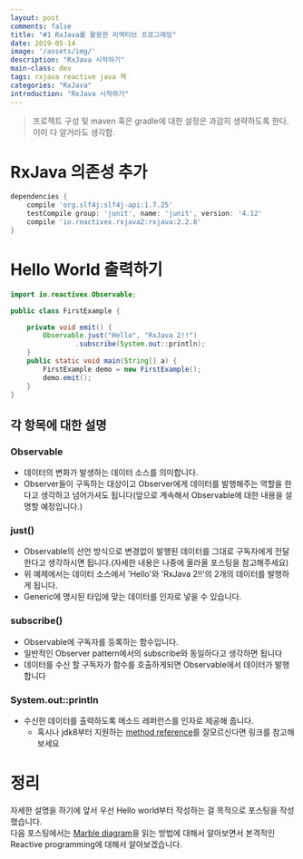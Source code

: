 ```yaml
---
layout: post
comments: false
title: "#1 RxJava를 활용한 리액티브 프로그래밍"
date: 2019-05-14
image: '/assets/img/'
description: "RxJava 시작하기"
main-class: dev
tags: rxjava reactive java 책
categories: "RxJava"
introduction: "RxJava 시작하기"
---
```

>프로젝트 구성 및 maven 혹은 gradle에 대한 설정은 과감히 생략하도록 한다.  
이미 다 알거라도 생각함.

# RxJava 의존성 추가
```gradle
dependencies {
    compile 'org.slf4j:slf4j-api:1.7.25'
    testCompile group: 'junit', name: 'junit', version: '4.12'
    compile 'io.reactivex.rxjava2:rxjava:2.2.8'
}
```

# Hello World 출력하기
```java
import io.reactivex.Observable;

public class FirstExample {

    private void emit() {
        Observable.just("Hello", "RxJava 2!!")
                .subscribe(System.out::println);
    }
    public static void main(String[] a) {
        FirstExample demo = new FirstExample();
        demo.emit();
    }
}
```
## 각 항목에 대한 설명
### Observable
 - 데이터의 변화가 발생하는 데이터 소스를 의미합니다.
 - Observer들이 구독하는 대상이고 Observer에게 데이터를 발행해주는 역할을 한다고 생각하고 넘어가셔도 됩니다(앞으로 계속해서 Observable에 대한 내용을 설명할 예정입니다.)

### just()
 - Observable의 선언 방식으로 변경없이 발행된 데이터를 그대로 구독자에게 전달한다고 생각하시면 됩니다.(자세한 내용은 나중에 올라올 포스팅을 참고해주세요)
 - 위 예제에서는 데이터 소스에서 'Hello'와 'RxJava 2!!'의 2개의 데이터를 발행하게 됩니다.
 - Generic에 명시된 타입에 맞는 데이터를 인자로 넣을 수 있습니다.

### subscribe()
 - Observable에 구독자를 등록하는 함수입니다.
 - 일반적인 Observer pattern에서의 subscribe와 동일하다고 생각하면 됩니다
 - 데이터를 수신 할 구독자가 함수를 호출하게되면 Observable에서 데이터가 발행합니다

### System.out::println
 - 수신한 데이터를 출력하도록 메소드 레퍼런스를 인자로 제공해 줍니다.
    - 혹시나 jdk8부터 지원하는 [method reference](https://dzone.com/articles/java-lambda-method-reference)를 잘모르신다면 링크를 참고해보세요

# 정리
자세한 설명을 하기에 앞서 우선 Hello world부터 작성하는 걸 목적으로 포스팅을 작성했습니다.  
다음 포스팅에서는 [Marble diagram](http://reactivex.io/documentation/observable.html)을 읽는 방법에 대해서 알아보면서 본격적인 Reactive programming에 대해서 알아보겠습니다.